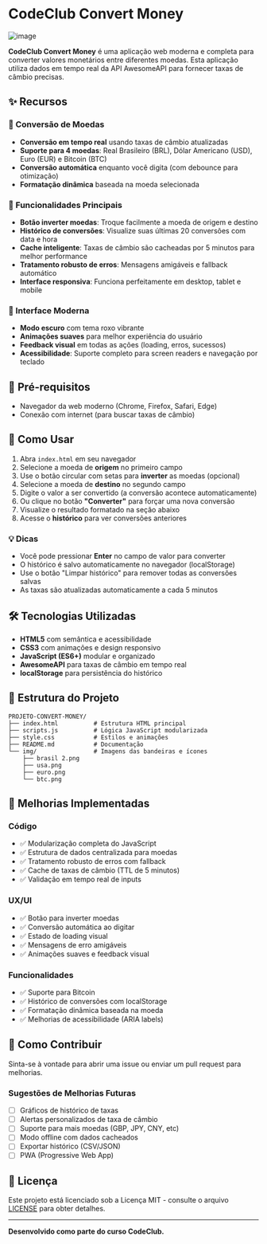 # CodeClub Convert Money

![image](https://github.com/maxgsandre/PROJETO-CONVERT-MONEY/assets/115383243/e95ce8ef-19d0-4b56-93fa-abe84dea3ed9)

**CodeClub Convert Money** é uma aplicação web moderna e completa para converter valores monetários entre diferentes moedas. Esta aplicação utiliza dados em tempo real da API AwesomeAPI para fornecer taxas de câmbio precisas.

## ✨ Recursos

### 🔄 Conversão de Moedas
- **Conversão em tempo real** usando taxas de câmbio atualizadas
- **Suporte para 4 moedas**: Real Brasileiro (BRL), Dólar Americano (USD), Euro (EUR) e Bitcoin (BTC)
- **Conversão automática** enquanto você digita (com debounce para otimização)
- **Formatação dinâmica** baseada na moeda selecionada

### 🎯 Funcionalidades Principais
- **Botão inverter moedas**: Troque facilmente a moeda de origem e destino
- **Histórico de conversões**: Visualize suas últimas 20 conversões com data e hora
- **Cache inteligente**: Taxas de câmbio são cacheadas por 5 minutos para melhor performance
- **Tratamento robusto de erros**: Mensagens amigáveis e fallback automático
- **Interface responsiva**: Funciona perfeitamente em desktop, tablet e mobile

### 🎨 Interface Moderna
- **Modo escuro** com tema roxo vibrante
- **Animações suaves** para melhor experiência do usuário
- **Feedback visual** em todas as ações (loading, erros, sucessos)
- **Acessibilidade**: Suporte completo para screen readers e navegação por teclado

## 🚀 Pré-requisitos

- Navegador da web moderno (Chrome, Firefox, Safari, Edge)
- Conexão com internet (para buscar taxas de câmbio)

## 📖 Como Usar

1. Abra `index.html` em seu navegador
2. Selecione a moeda de **origem** no primeiro campo
3. Use o botão circular com setas para **inverter** as moedas (opcional)
4. Selecione a moeda de **destino** no segundo campo
5. Digite o valor a ser convertido (a conversão acontece automaticamente)
6. Ou clique no botão **"Converter"** para forçar uma nova conversão
7. Visualize o resultado formatado na seção abaixo
8. Acesse o **histórico** para ver conversões anteriores

### 💡 Dicas
- Você pode pressionar **Enter** no campo de valor para converter
- O histórico é salvo automaticamente no navegador (localStorage)
- Use o botão "Limpar histórico" para remover todas as conversões salvas
- As taxas são atualizadas automaticamente a cada 5 minutos

## 🛠️ Tecnologias Utilizadas

- **HTML5** com semântica e acessibilidade
- **CSS3** com animações e design responsivo
- **JavaScript (ES6+)** modular e organizado
- **AwesomeAPI** para taxas de câmbio em tempo real
- **localStorage** para persistência do histórico

## 📁 Estrutura do Projeto

```
PROJETO-CONVERT-MONEY/
├── index.html          # Estrutura HTML principal
├── scripts.js          # Lógica JavaScript modularizada
├── style.css           # Estilos e animações
├── README.md           # Documentação
└── img/                # Imagens das bandeiras e ícones
    ├── brasil 2.png
    ├── usa.png
    ├── euro.png
    └── btc.png
```

## 🔧 Melhorias Implementadas

### Código
- ✅ Modularização completa do JavaScript
- ✅ Estrutura de dados centralizada para moedas
- ✅ Tratamento robusto de erros com fallback
- ✅ Cache de taxas de câmbio (TTL de 5 minutos)
- ✅ Validação em tempo real de inputs

### UX/UI
- ✅ Botão para inverter moedas
- ✅ Conversão automática ao digitar
- ✅ Estado de loading visual
- ✅ Mensagens de erro amigáveis
- ✅ Animações suaves e feedback visual

### Funcionalidades
- ✅ Suporte para Bitcoin
- ✅ Histórico de conversões com localStorage
- ✅ Formatação dinâmica baseada na moeda
- ✅ Melhorias de acessibilidade (ARIA labels)

## 🤝 Como Contribuir

Sinta-se à vontade para abrir uma issue ou enviar um pull request para melhorias.

### Sugestões de Melhorias Futuras
- [ ] Gráficos de histórico de taxas
- [ ] Alertas personalizados de taxa de câmbio
- [ ] Suporte para mais moedas (GBP, JPY, CNY, etc)
- [ ] Modo offline com dados cacheados
- [ ] Exportar histórico (CSV/JSON)
- [ ] PWA (Progressive Web App)

## 📝 Licença

Este projeto está licenciado sob a Licença MIT - consulte o arquivo [LICENSE](LICENSE) para obter detalhes.

---

**Desenvolvido como parte do curso CodeClub.**
